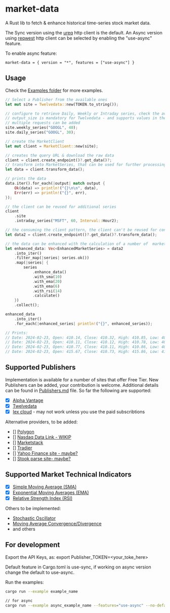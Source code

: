 # market-data

A Rust lib to fetch & enhance historical time-series stock market data.

The Sync version using the [ureq](https://crates.io/crates/ureq) http client is the default. An Async version using [reqwest](https://crates.io/crates/reqwest) http client can be selected by enabling the "use-async" feature.

To enable async feature:

```market-data = { version = "*", features = ["use-async"] }```

## Usage

Check the [Examples folder](https://github.com/danrusei/market-data/tree/main/examples) for more examples.

```rust
// Select a Publisher from the available ones
let mut site = Twelvedata::new(TOKEN.to_string());

// configure to retrieve Daily, Weekly or Intraday series, check the available methods for each publisher
// output_size is mandatory for Twelvedata - and supports values in the range from 1 to 5000 , default is 30.
// multiple requests can be added
site.weekly_series("GOOGL", 40);
site.daily_series("GOOGL", 30);

// create the MarketClient
let mut client = MarketClient::new(site);

// creates the query URL & download the raw data
client = client.create_endpoint()?.get_data()?;
// transform into MarketSeries, that can be used for further processing
let data = client.transform_data();

// prints the data
data.iter().for_each(|output| match output {
    Ok(data) => println!("{}\n\n", data),
    Err(err) => println!("{}", err),
});

// the client can be reused for additional series
client
    .site
    .intraday_series("MSFT", 60, Interval::Hour2);

// the consuming the client pattern, the client can't be reused for configuring new series
let data2 = client.create_endpoint()?.get_data()?.transform_data();

// the data can be enhanced with the calculation of a number of  market indicators
let enhanced_data: Vec<EnhancedMarketSeries> = data2
    .into_iter()
    .filter_map(|series| series.ok())
    .map(|series| {
        series
            .enhance_data()
            .with_sma(10)
            .with_ema(20)
            .with_ema(6)
            .with_rsi(14)
            .calculate()
    })
    .collect();

enhanced_data
    .into_iter()
    .for_each(|enhanced_series| println!("{}", enhanced_series));

// Prints:
// Date: 2024-02-23, Open: 410.14, Close: 410.32, High: 410.85, Low: 409.84, Volume: 1814939.00, SMA 10: 405.48, EMA 20: 405.94, EMA 6: 408.56, RSI 14: 59.19,
// Date: 2024-02-23, Open: 410.11, Close: 410.12, High: 410.78, Low: 409.53, Volume: 1998775.00, SMA 10: 406.31, EMA 20: 406.34, EMA 6: 409.00, RSI 14: 57.86,
// Date: 2024-02-23, Open: 410.77, Close: 410.11, High: 410.86, Low: 408.97, Volume: 2621471.00, SMA 10: 407.10, EMA 20: 406.70, EMA 6: 409.32, RSI 14: 64.33,
// Date: 2024-02-23, Open: 415.67, Close: 410.73, High: 415.86, Low: 410.09, Volume: 6230853.00, SMA 10: 408.32, EMA 20: 407.08, EMA 6: 409.72, RSI 14: 68.58,
```

## Supported Publishers

Implementation is available for a number of sites that offer Free Tier. New Publishers can be added, your contribution is welcome.  Additional details can be found in [Publishers.md](https://github.com/danrusei/market-data/blob/main/Publishers.md) file. So far the following are supported:

* [x] [Alpha Vantage](https://www.alphavantage.co/documentation/)
* [x] [Twelvedata](https://twelvedata.com/docs#time-series)
* [x] [Iex cloud](https://iexcloud.io/docs/api/#rest-how-to) - may not work unless you use the paid subscribtions

Alternative providers, to be added:

* [] [Polygon](https://polygon.io/docs/stocks/get_v2_aggs_ticker__stocksticker__range__multiplier___timespan___from___to)
* [] [Nasdaq Data Link - WIKIP](https://data.nasdaq.com/databases/WIKIP#usage)
* [] [Marketstack](https://marketstack.com/documentation#historical_data)
* [] [Tradier](https://documentation.tradier.com/brokerage-api/markets/get-history)
* [] [Yahoo Finance site - maybe?](https://finance.yahoo.com/)
* [] [Stook parse site- maybe?](https://stooq.com/q/d/?s=aapl.us&i=d&d1=20230907&d2=20240229)


## Supported Market Technical Indicators

* [x] [Simple Moving Average (SMA)](https://www.investopedia.com/terms/s/sma.asp)
* [x] [Exponential Moving Averages (EMA)](https://www.investopedia.com/terms/e/ema.asp)
* [x] [Relative Strength Index (RSI)](https://www.investopedia.com/terms/r/rsi.asp)

Others to be implemented:

* [Stochastic Oscillator](https://www.investopedia.com/terms/s/stochasticoscillator.asp)
* [Moving Average Convergence/Divergence](https://www.investopedia.com/terms/m/macd.asp)
* and others


## For development

Export the API Keys, as: export Publisher_TOKEN=<your_toke_here>

Default feature in Cargo.toml is use-sync, if working on async version change the default to use-async.

Run the examples:

```bash
cargo run --example example_name

// for async
cargo run --example async_example_name --features="use-async" --no-default-features
```



